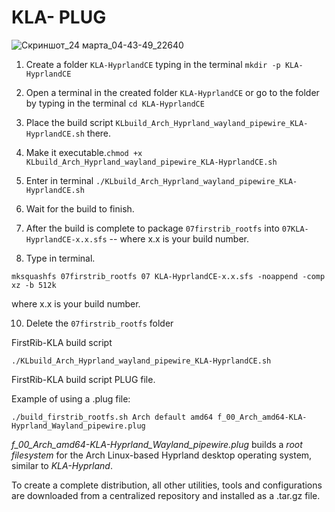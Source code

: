# KLA- PLUG
![Скриншот_24 марта_04-43-49_22640](https://github.com/sofijacom/KLA-Hyprland/assets/107557749/9cb7631c-6fd2-4c3c-9c21-7225ee09fd70)

1) Create a folder `KLA-HyprlandCE` typing in the terminal `mkdir -p KLA-HyprlandCE`

2) Open a terminal in the created folder `KLA-HyprlandCE` or go to the folder by typing in the terminal `cd KLA-HyprlandCE`

3) Place the build script  `KLbuild_Arch_Hyprland_wayland_pipewire_KLA-HyprlandCE.sh`  there.
   
4) Make it executable.`chmod +x KLbuild_Arch_Hyprland_wayland_pipewire_KLA-HyprlandCE.sh`

6) Enter in terminal `./KLbuild_Arch_Hyprland_wayland_pipewire_KLA-HyprlandCE.sh`

7) Wait for the build to finish.

8) After the build is complete to package `07firstrib_rootfs` into `07KLA-HyprlandCE-x.x.sfs` -- where x.x is your build number.

9) Type in terminal.

```
mksquashfs 07firstrib_rootfs 07 KLA-HyprlandCE-x.x.sfs -noappend -comp xz -b 512k
```
where x.x is your build number.

10) Delete the `07firstrib_rootfs` folder

FirstRib-KLA build script 

```
./KLbuild_Arch_Hyprland_wayland_pipewire_KLA-HyprlandCE.sh
```
FirstRib-KLA build script PLUG file.

Example of using a .plug file:

```
./build_firstrib_rootfs.sh Arch default amd64 f_00_Arch_amd64-KLA-Hyprland_Wayland_pipewire.plug
```

*f_00_Arch_amd64-KLA-Hyprland_Wayland_pipewire.plug* builds a *root filesystem* for the Arch Linux-based Hyprland desktop operating system, similar to *KLA-Hyprland*.

To create a complete distribution, all other utilities, tools and configurations are downloaded from a centralized repository and installed as a .tar.gz file.
